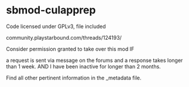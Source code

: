 # sbmod-culapprep

Code licensed under GPLv3, file included

community.playstarbound.com/threads/124193/

Consider permission granted to take over this mod IF

a request is sent via message on the forums and a response takes longer than 1 week.
AND
I have been inactive for longer than 2 months.

Find all other pertinent information in the _metadata file.
